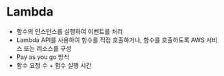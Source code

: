 # Lambda
- 함수의 인스턴스를 실행하여 이벤트를 처리
- Lambda API를 사용하여 함수를 직접 호출하거나, 함수를 호출하도록 AWS 서비스 또는 리소스를 구성
- Pay as you go 방식
- 함수 요청 수 + 함수 실행 시간
